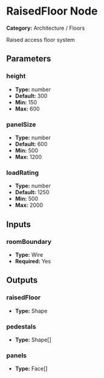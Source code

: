 
# RaisedFloor Node

**Category:** Architecture / Floors

Raised access floor system

## Parameters


### height
- **Type:** number
- **Default:** 300
- **Min:** 150
- **Max:** 600



### panelSize
- **Type:** number
- **Default:** 600
- **Min:** 500
- **Max:** 1200



### loadRating
- **Type:** number
- **Default:** 1250
- **Min:** 500
- **Max:** 2000



## Inputs


### roomBoundary
- **Type:** Wire
- **Required:** Yes



## Outputs


### raisedFloor
- **Type:** Shape



### pedestals
- **Type:** Shape[]



### panels
- **Type:** Face[]




